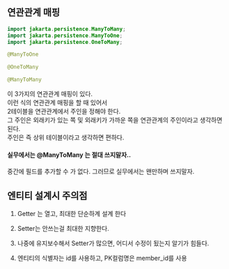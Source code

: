 ## 연관관계 매핑

```java
import jakarta.persistence.ManyToMany;
import jakarta.persistence.ManyToOne;
import jakarta.persistence.OneToMany;

@ManyToOne

@OneToMany

@ManyToMany

```

이 3가지의 연관관계 매핑이 있다.<br>
이런 식의 연관관계 매핑을 할 때 있어서<br>
2테이블을 연관관계에서 주인을 정해야 한다.<br>
그 주인은 외래키가 있는 쪽 및 외래키가 가까운 쪽을 연관관계의 주인이라고 생각하면 된다.<br>
주인은 즉 상위 테이블이라고 생각하면 편하다.


#### 실무에서는 @ManyToMany 는 절대 쓰지말자..
중간에 필드를 추가할 수 가 없다.
그러므로 실무에서는 왠만하며 쓰지말자.


## 엔티티 설계시 주의점
1) Getter 는 열고, 최대한 단순하계 설계 한다
2) Setter는 안쓰는걸 최대한 지향한다. 
3) 나중에 유지보수해서 Setter가 많으면, 어디서 수정이 됬는지 알기가 힘들다. 

1) 엔티티의 식별자는 id를 사용하고, PK컬럼명은 member_id를 사용